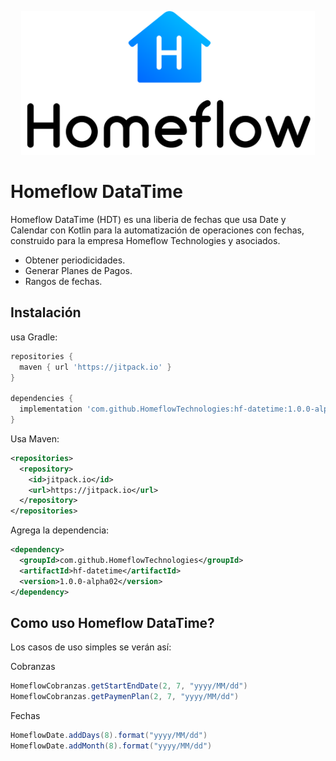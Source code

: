 <p align="center"><img src="static/logo.png" height="230"></p>




Homeflow DataTime
=====

Homeflow DataTime (HDT) es una liberia de fechas que usa Date y Calendar con Kotlin para la automatización de operaciones con fechas, construido para la empresa Homeflow Technologies y asociados.

  - Obtener periodicidades.
  - Generar Planes de Pagos.
  - Rangos de fechas.

Instalación
--------
usa Gradle:

```gradle
repositories {
  maven { url 'https://jitpack.io' }
}

dependencies {
  implementation 'com.github.HomeflowTechnologies:hf-datetime:1.0.0-alpha02'
}
```

Usa Maven:

```xml
<repositories>
  <repository>
    <id>jitpack.io</id>
    <url>https://jitpack.io</url>
  </repository>
</repositories>
```
Agrega la dependencia:

```xml
<dependency>
  <groupId>com.github.HomeflowTechnologies</groupId>
  <artifactId>hf-datetime</artifactId>
  <version>1.0.0-alpha02</version>
</dependency>
```

Como uso Homeflow DataTime?
-------------------

Los casos de uso simples se verán así:

Cobranzas
```java
HomeflowCobranzas.getStartEndDate(2, 7, "yyyy/MM/dd")
HomeflowCobranzas.getPaymenPlan(2, 7, "yyyy/MM/dd")
```

Fechas
```java
HomeflowDate.addDays(8).format("yyyy/MM/dd")
HomeflowDate.addMonth(8).format("yyyy/MM/dd")
```
